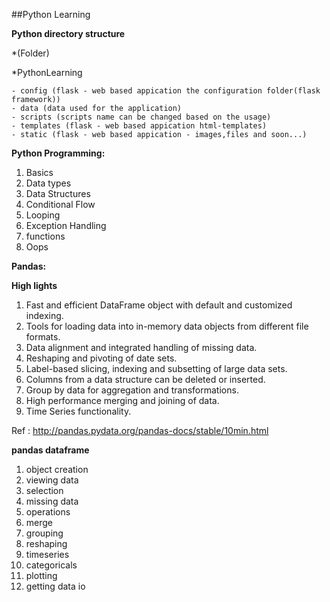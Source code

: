 ##Python Learning

**Python directory structure**

*(Folder)

*PythonLearning

    - config (flask - web based appication the configuration folder(flask framework))
    - data (data used for the application)
    - scripts (scripts name can be changed based on the usage)
    - templates (flask - web based appication html-templates)
    - static (flask - web based appication - images,files and soon...)
    
**Python Programming:**
1. Basics
2. Data types
3. Data Structures
4. Conditional Flow
5. Looping
6. Exception Handling
7. functions
8. Oops

**Pandas:**

**High lights**
1. Fast and efficient DataFrame object with default and customized indexing.
2. Tools for loading data into in-memory data objects from different file formats.
3. Data alignment and integrated handling of missing data.
4. Reshaping and pivoting of date sets.
5. Label-based slicing, indexing and subsetting of large data sets.
6. Columns from a data structure can be deleted or inserted.
7. Group by data for aggregation and transformations.
8. High performance merging and joining of data.
9. Time Series functionality.

Ref : http://pandas.pydata.org/pandas-docs/stable/10min.html

**pandas dataframe** 
1. object creation
2. viewing data
3. selection
4. missing data
5. operations
6. merge
7. grouping
8. reshaping
9. timeseries
10. categoricals
11. plotting
12. getting data io